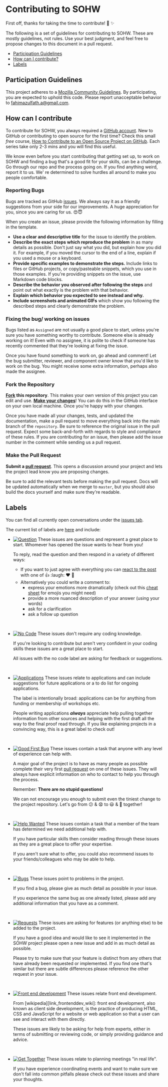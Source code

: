 # Contributing to SOHW

First off, thanks for taking the time to contribute! 🎉 ✨

The following is a set of guidelines for contributing to SOHW. These are mostly guidelines, not rules. Use your best judgment, and feel free to propose changes to this document in a pull request.

* [Participation Guidelines](#participation-guidelines)
* [How can I contribute?](#how-can-i-contribute)
* [Labels](#labels)

## Participation Guidelines 

This project adheres to a [Mozilla Community Guidelines](https://www.mozilla.org/en-US/about/governance/policies/participation/). By participating, you are expected to uphold this code. Please report unacceptable behavior to fahimazulfath.a@gmail.com.

## How can I contribute
To contribute for SOHW, you always required a [GitHub account](https://github.com/). New to GitHub or contributing to open source for the first time? Check this small *free* course, [How to Contribute to an Open Source Project on GitHub](https://egghead.io/series/how-to-contribute-to-an-open-source-project-on-github). Each series take only 2-3 mins and you will find this useful.

We know even before you start contributing that getting set up, to work on SOHW and finding a bug that's a good fit for your skills, can be a challenge. Go through our repo and the process going on. If you find anything weird, report it to us. We' re determined to solve hurdles all around to make you people comfortable.

### Reporting Bugs
Bugs are tracked as GitHub [issues](https://github.com/SOHW/sohw.github.io/issues/). We always say it as a friendly suggestions from your side for our improvements. A huge appreciation for you, since you are caring for us. 😍😇

When you create an issue, please provide the following information by filling in the template.

* **Use a clear and descriptive title** for the issue to identify the problem.
* **Describe the exact steps which reproduce the problem** in as many details as possible. Don't just say what you did, but explain how you did it. For example, if you moved the cursor to the end of a line, explain if you used a mouse or a keyboard.
* **Provide specific examples to demonstrate the steps.** Include links to files or GitHub projects, or copy/pasteable snippets, which you use in those examples. If you're providing snippets on the issue, use Markdown code blocks.
* **Describe the behavior you observed after following the steps** and point out what exactly is the problem with that behavior.
* **Explain which behavior you expected to see instead and why.**
* **Include screenshots and animated GIFs** which show you following the described steps and clearly demonstrate the problem.

### Fixing the bug/ working on issues
Bugs listed as ``Assigned`` are not usually a good place to start, unless you're sure you have something worthy to contribute. Someone else is already working on it! Even with no assignee, it is polite to check if someone has recently commented that they're looking at fixing the issue.

Once you have found something to work on, go ahead and comment! Let the bug submitter, reviewer, and component owner know that you'd like to work on the bug. You might receive some extra information, perhaps also made the assignee.

### Fork the Repository

**[Fork](https://help.github.com/articles/fork-a-repo/) this repository**. This makes your own version of this project you can edit and use.
**[Make your changes](https://guides.github.com/activities/forking/#making-changes)**! You can do this in the GitHub interface on your own local machine. Once you're happy with your changes.
 
Once you have made all your changes, tests, and updated the documentation, make a pull request to move everything back into the main branch of the `repository`. Be sure to reference the original issue in the pull request. Expect some back-and-forth with regards to style and compliance of these rules. If you are contributing for an issue, then please add the issue number in the comment while sending us a pull request.
 
 ### Make the Pull Request

**Submit a [pull request](https://help.github.com/articles/proposing-changes-to-a-project-with-pull-requests/)**. This opens a discussion around your project and lets the project lead know you are proposing changes.

Be sure to add the relevant tests before making the pull request. Docs will be updated automatically when we merge to `master`, but you should also build the docs yourself and make sure they're readable.

## Labels 

You can find all currently open conversations under the [issues tab](link_issues).

The current list of labels are [here](link_labels) and include:

* [![Question](https://img.shields.io/badge/-question-cc317c.svg)](link_question) These issues are questions and represent a great place to start. Whomever has opened the issue wants to hear from you!

    To reply, read the question and then respond in a variety of different ways:
    
    * If you want to just agree with everything you can [react to the post](link_react) with one of :+1: :laugh: :heart: :tada:
    * Alternatively you could write a comment to:
      * express your emotions more dramatically (check out this [cheat sheet](link_emojis) for emojis you might need)
      * provide a more nuanced description of your answer (using your words)
      * ask for a clarification
      * ask a follow up question

<br>

* [![No Code](https://img.shields.io/badge/-no%20code-207de5.svg)](link_nocode) These issues don't require any coding knowledge.
    
    If you're looking to contribute but aren't very confident in your coding skills these issues are a great place to start.
    
    All issues with the no code label are asking for feedback or suggestions.

<br>

* [![Applications](https://img.shields.io/badge/-applications-d4c5f9.svg)](link_applications) These issues relate to applications and can include suggestions for future applications or a to do list for ongoing applications.
    
    The label is intentionally broad: applications can be for anything from funding or membership of workshops etc.

    People writing applications ***always*** appreciate help pulling together information from other sources and helping with the first draft all the way to the final proof read through. If you like explaining projects in a convincing way, this is a great label to check out!

<br>

* [![Good First Bug](https://img.shields.io/badge/-good%20first%20bug-5319e7.svg)](link_goodfirstbug) These issues contain a task that anyone with any level of experience can help with.
    
    A major goal of the project is to have as many people as possible complete their very first [pull request](link_pullrequest) on one of these issues. They will always have explicit information on who to contact to help you through the process.
  
    Remember: **There are no stupid questions!**
    
    We can not encourage you enough to submit even the tiniest change to the project repository. Let's go from :confused: & :anguished: to :smiley: & :tada: together!

<br>

* [![Help Wanted](https://img.shields.io/badge/-help%20wanted-159818.svg)](link_helpwanted) These issues contain a task that a member of the team has determined we need additional help with.

    If you have particular skills then consider reading through these issues as they are a great place to offer your expertise.
    
    If you aren't sure what to offer, you could also recommend issues to your friends/colleagues who may be able to help.
    
<br>

* [![Bugs](https://img.shields.io/badge/-bugs-fc2929.svg)](link_bugs) These issues point to problems in the project.

    If you find a bug, please give as much detail as possible in your issue.
    
    If you experience the same bug as one already listed, please add any additional information that you have as a comment.

<br>

* [![Requests](https://img.shields.io/badge/-requests-fbca04.svg)](link_requests) These issues are asking for features (or anything else) to be added to the project.

    If you have a good idea and would like to see it implemented in the SOHW project please open a new issue and add in as much detail as possible.
    
    Please try to make sure that your feature is distinct from any others that have already been requested or implemented. If you find one that's similar but there are subtle differences please reference the other request in your issue.

<br>

* [![Front end development](https://img.shields.io/badge/-front%20end%20dev-f7c6c7.svg)](link_frontenddev) These issues relate front end development.

    From [wikipedia][link_frontenddev_wiki]: front end development, also known as client side development, is the practice of producing HTML, CSS and JavaScript for a website or web application so that a user can see and interact with them directly.
    
    These issues are likely to be asking for help from experts, either in terms of submitting or reviewing code, or simply providing guidance and advice.
    
    
<br>

* [![Get Together](https://img.shields.io/badge/-get%20together-feeda7.svg)](link_gettogether) These issues relate to planning meetings "in real life".

    If you have experience coordinating events and want to make sure we don't fall into common pitfalls please check out these issues and share your thoughts.
